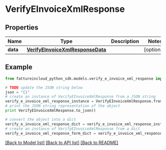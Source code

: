 # VerifyEInvoiceXmlResponse


## Properties

Name | Type | Description | Notes
------------ | ------------- | ------------- | -------------
**data** | [**VerifyEInvoiceXmlResponseData**](VerifyEInvoiceXmlResponseData.md) |  | [optional] 

## Example

```python
from fattureincloud_python_sdk.models.verify_e_invoice_xml_response import VerifyEInvoiceXmlResponse

# TODO update the JSON string below
json = "{}"
# create an instance of VerifyEInvoiceXmlResponse from a JSON string
verify_e_invoice_xml_response_instance = VerifyEInvoiceXmlResponse.from_json(json)
# print the JSON string representation of the object
print VerifyEInvoiceXmlResponse.to_json()

# convert the object into a dict
verify_e_invoice_xml_response_dict = verify_e_invoice_xml_response_instance.to_dict()
# create an instance of VerifyEInvoiceXmlResponse from a dict
verify_e_invoice_xml_response_form_dict = verify_e_invoice_xml_response.from_dict(verify_e_invoice_xml_response_dict)
```
[[Back to Model list]](../README.md#documentation-for-models) [[Back to API list]](../README.md#documentation-for-api-endpoints) [[Back to README]](../README.md)


